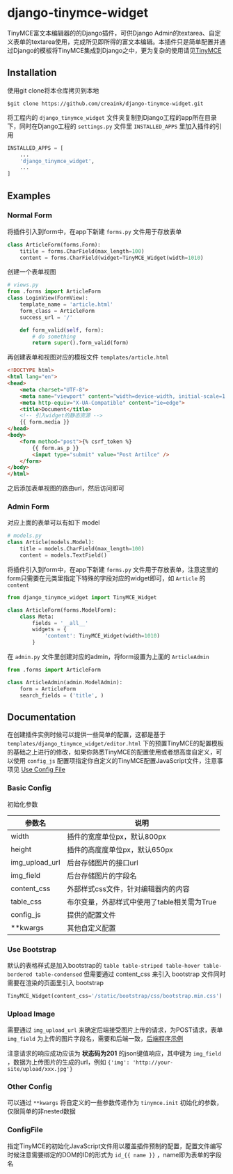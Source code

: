 # django-tinymce-widget

TinyMCE富文本编辑器的的Django插件，可供Django Admin的textarea、自定义表单的textarea使用，完成所见即所得的富文本编辑。本插件只是简单配置并通过Django的模板将TinyMCE集成到Django之中，更为复杂的使用请见[TinyMCE](https://www.tiny.cloud/)

## Installation

使用git clone将本仓库拷贝到本地

    $git clone https://github.com/creaink/django-tinymce-widget.git

将工程内的 `django_tinymce_widget` 文件夹复制到Django工程的app所在目录下，同时在Django工程的 `settings.py` 文件里 `INSTALLED_APPS` 里加入插件的引用

```python
INSTALLED_APPS = [
    ...
    'django_tinymce_widget',
    ...
]
```

## Examples

### Normal Form

将插件引入到form中，在app下新建 `forms.py` 文件用于存放表单

```python
class ArticleForm(forms.Form):
    titile = forms.CharField(max_length=100)
    content = forms.CharField(widget=TinyMCE_Widget(width=1010)
```

创建一个表单视图

```python
# views.py
from .forms import ArticleForm
class LoginView(FormView):
    template_name = 'article.html'
    form_class = ArticleForm
    success_url = '/'

    def form_valid(self, form):
        # do something
        return super().form_valid(form)
```

再创建表单和视图对应的模板文件 `templates/article.html`

```html
<!DOCTYPE html>
<html lang="en">
<head>
    <meta charset="UTF-8">
    <meta name="viewport" content="width=device-width, initial-scale=1.0">
    <meta http-equiv="X-UA-Compatible" content="ie=edge">
    <title>Document</title>
    <!-- 引入widget的静态资源 -->
    {{ form.media }}
</head>
<body>
    <form method="post">{% csrf_token %}
        {{ form.as_p }}
        <input type="submit" value="Post Artilce" />
    </form>
</body>
</html>
```

之后添加表单视图的路由url，然后访问即可

### Admin Form

对应上面的表单可以有如下 model

```python
# models.py
class Article(models.Model):
    title = models.CharField(max_length=100)
    content = models.TextField()
```

将插件引入到form中，在app下新建 `forms.py` 文件用于存放表单，注意这里的form只需要在元类里指定下特殊的字段对应的widget即可，如 `Article` 的 `content`

```python
from django_tinymce_widget import TinyMCE_Widget

class ArticleForm(forms.ModelForm):
    class Meta:
        fields = '__all__'
        widgets = {
            'content': TinyMCE_Widget(width=1010)
        }
```

在 `admin.py` 文件里创建对应的admin，将form设置为上面的 `ArticleAdmin`

```python
from .forms import ArticleForm

class ArticleAdmin(admin.ModelAdmin):
    form = ArticleForm
    search_fields = ('title', )
```

## Documentation

在创建插件实例时候可以提供一些简单的配置，这都是基于 `templates/django_tinymce_widget/editor.html` 下的预置TinyMCE的配置模板的基础之上进行的修改，如果你熟悉TinyMCE的配置使用或者想高度自定义，可以使用 `config_js` 配置项指定你自定义的TinyMCE配置JavaScript文件，注意事项见 [Use Config File](###ConfigFile)

### Basic Config

初始化参数

| 参数名 | 说明 |
| - | - |
| width | 插件的宽度单位px，默认800px |
| height | 插件的高度度单位px，默认650px |
| img_upload_url | 后台存储图片的接口url |
| img_field | 后台存储图片的字段名 |
| content_css | 外部样式css文件，针对编辑器内的内容 |
| table_css | 布尔变量，外部样式中使用了table相关需为True |
| config_js | 提供的配置文件 |
| **kwargs | 其他自定义配置 |

### Use Bootstrap

默认的表格样式是加入bootstrap的 `table table-striped table-hover table-bordered table-condensed` 但需要通过 content_css 来引入 bootstrap 文件同时需要在渲染的页面里引入 bootstrap

```python
TinyMCE_Widget(content_css='/static/bootstrap/css/bootstrap.min.css')
```

### Upload Image

需要通过 `img_upload_url` 来确定后端接受图片上传的请求，为POST请求，表单 `img_field` 为上传的图片字段名，需要和后端一致，[后端程序示例](https://docs.djangoproject.com/en/2.0/topics/http/file-uploads/#basic-file-uploads)

注意请求的响应成功应该为 **状态码为201** 的json键值响应，其中键为 `img_field` ，数据为上传图片的生成的url，例如 `{'img': 'http://your-site/upload/xxx.jpg'}`

### Other Config

可以通过 `**kwargs` 将自定义的一些参数传递作为 `tinymce.init` 初始化的参数，仅限简单的非nested数据

### ConfigFile

指定TinyMCE的初始化JavaScript文件用以覆盖插件预制的配置，配置文件编写时候注意需要绑定的DOM的ID的形式为 `id_{{ name }}` ，name即为表单的字段名
